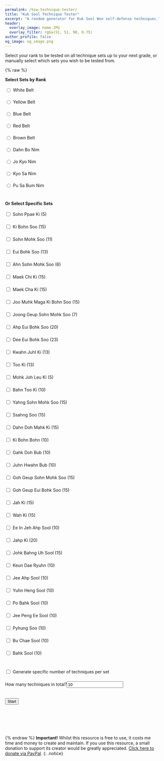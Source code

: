 ```yaml
---
permalink: /ksw-technique-tester/
title: "Kuk Sool Technique Tester"
excerpt: "A random generator for Kuk Sool Won self-defense techniques."
header:
  overlay_image: home.JPG
  overlay_filter: rgba(51, 51, 90, 0.75)
author_profile: false
og_image: og_image.png
---
```

Select your rank to be tested on all technique sets up to your next grade, or manually select which sets you wish to be tested from.

{% raw %}
<style>
  .correct {
    color: green;
    font-weight: bold;
  }

  .incorrect {
    color: red;
    font-weight: bold;
  }

  .inline-label {
    display: flex;
    align-items: center;
    margin-bottom: 5px;
  }

  #output {
    margin: 30px 0;
    font-size: 2.2em;
    font-weight: bold;
    text-align: center;
    min-height: 40px;
  }
  
  #feedback-buttons {
    display: flex;
    justify-content: center;
    gap: 20px;
    flex-wrap: nowrap;
    align-items: center;
    margin-top: 20px;
  }

  #feedback-buttons button {
    font-size: 3em;
    padding: 20px 30px;
    cursor: pointer;
    flex: 1 1 auto;
    max-width: 100px;
    min-width: 60px;
  }

  #summary {
    margin-top: 30px;
    font-size: 1.2em;
  }

  input[type="radio"],
  input[type="checkbox"] {
    margin-right: 8px;
  }
  
  #start-button {
    font-size: 1.5em;
    padding: 15px 30px;
    cursor: pointer;
    margin-top: 15px;
  }

  .form-section {
    margin-bottom: 20px;
  }
</style>

<div class="form-section">
  <strong>Select Sets by Rank</strong><br><br>
  <label class="inline-label"><input type="radio" name="category" class="category" data-category="white">White Belt</label><br>
  <label class="inline-label"><input type="radio" name="category" class="category" data-category="yellow">Yellow Belt</label><br>
  <label class="inline-label"><input type="radio" name="category" class="category" data-category="blue">Blue Belt</label><br>
  <label class="inline-label"><input type="radio" name="category" class="category" data-category="red">Red Belt</label><br>
  <label class="inline-label"><input type="radio" name="category" class="category" data-category="brown">Brown Belt</label><br>
  <label class="inline-label"><input type="radio" name="category" class="category" data-category="dbn">Dahn Bo Nim</label><br>
  <label class="inline-label"><input type="radio" name="category" class="category" data-category="jkn">Jo Kyo Nim</label><br>
  <label class="inline-label"><input type="radio" name="category" class="category" data-category="ksn">Kyo Sa Nim</label><br>
  <label class="inline-label"><input type="radio" name="category" class="category" data-category="psbn">Pu Sa Bum Nim</label><br>
</div>

<div class="form-section">
  <strong>Or Select Specific Sets</strong><br><br>
  <label class="inline-label"><input type="checkbox" class="item" data-limit="5" value="Sohn Ppae Ki"> Sohn Ppae Ki (5)</label><br>
  <label class="inline-label"><input type="checkbox" class="item" data-limit="15" value="Ki Bohn Soo"> Ki Bohn Soo (15)</label><br>
  <label class="inline-label"><input type="checkbox" class="item" data-limit="11" value="Sohn Mohk Soo"> Sohn Mohk Soo (11)</label><br>
  <label class="inline-label"><input type="checkbox" class="item" data-limit="13" value="Eui Bohk Soo"> Eui Bohk Soo (13)</label><br>
  <label class="inline-label"><input type="checkbox" class="item" data-limit="6" value="Ahn Sohn Mohk Soo"> Ahn Sohn Mohk Soo (6)</label><br>
  <label class="inline-label"><input type="checkbox" class="item" data-limit="15" value="Maek Chi Ki"> Maek Chi Ki (15)</label><br>
  <label class="inline-label"><input type="checkbox" class="item" data-limit="15" value="Maek Cha Ki"> Maek Cha Ki (15)</label><br>
  <label class="inline-label"><input type="checkbox" class="item" data-limit="15" value="Joo Muhk Maga Ki Bohn Soo"> Joo Muhk Maga Ki Bohn Soo (15)</label><br>
  <label class="inline-label"><input type="checkbox" class="item" data-limit="7" value="Joong Geup Sohn Mohk Soo"> Joong Geup Sohn Mohk Soo (7)</label><br>
  <label class="inline-label"><input type="checkbox" class="item" data-limit="20" value="Ahp Eui Bohk Soo"> Ahp Eui Bohk Soo (20)</label><br>
  <label class="inline-label"><input type="checkbox" class="item" data-limit="23" value="Dee Eui Bohk Soo"> Dee Eui Bohk Soo (23)</label><br>
  <label class="inline-label"><input type="checkbox" class="item" data-limit="13" value="Kwahn Juhl Ki"> Kwahn Juhl Ki (13)</label><br>
  <label class="inline-label"><input type="checkbox" class="item" data-limit="13" value="Too Ki"> Too Ki (13)</label><br>
  <label class="inline-label"><input type="checkbox" class="item" data-limit="5" value="Mohk Joh Leu Ki"> Mohk Joh Leu Ki (5)</label><br>
  <label class="inline-label"><input type="checkbox" class="item" data-limit="10" value="Bahn Too Ki"> Bahn Too Ki (10)</label><br>
  <label class="inline-label"><input type="checkbox" class="item" data-limit="15" value="Yahng Sohn Mohk Soo"> Yahng Sohn Mohk Soo (15)</label><br>
  <label class="inline-label"><input type="checkbox" class="item" data-limit="15" value="Ssahng Soo"> Ssahng Soo (15)</label><br>
  <label class="inline-label"><input type="checkbox" class="item" data-limit="15" value="Dahn Doh Mahk Ki"> Dahn Doh Mahk Ki (15)</label><br>
  <label class="inline-label"><input type="checkbox" class="item" data-limit="10" value="Ki Bohn Bohn"> Ki Bohn Bohn (10)</label><br>
  <label class="inline-label"><input type="checkbox" class="item" data-limit="10" value="Gahk Doh Bub"> Gahk Doh Bub (10)</label><br>
  <label class="inline-label"><input type="checkbox" class="item" data-limit="10" value="Juhn Hwahn Bub"> Juhn Hwahn Bub (10)</label><br>
  <label class="inline-label"><input type="checkbox" class="item" data-limit="15" value="Goh Geup Sohn Mohk Soo"> Goh Geup Sohn Mohk Soo (15)</label><br>
  <label class="inline-label"><input type="checkbox" class="item" data-limit="15" value="Goh Geup Eui Bohk Soo"> Goh Geup Eui Bohk Soo (15)</label><br>
  <label class="inline-label"><input type="checkbox" class="item" data-limit="15" value="Jah Ki"> Jah Ki (15)</label><br>
  <label class="inline-label"><input type="checkbox" class="item" data-limit="15" value="Wah Ki"> Wah Ki (15)</label><br>
  <label class="inline-label"><input type="checkbox" class="item" data-limit="10" value="Ee In Jeh Ahp Sool"> Ee In Jeh Ahp Sool (10)</label><br>
  <label class="inline-label"><input type="checkbox" class="item" data-limit="20" value="Jahp Ki"> Jahp Ki (20)</label><br>
  <label class="inline-label"><input type="checkbox" class="item" data-limit="15" value="Johk Bahng Uh Sool"> Johk Bahng Uh Sool (15)</label><br>
  <label class="inline-label"><input type="checkbox" class="item" data-limit="10" value="Keun Dae Ryuhn"> Keun Dae Ryuhn (10)</label><br>
  <label class="inline-label"><input type="checkbox" class="item" data-limit="10" value="Jee Ahp Sool"> Jee Ahp Sool (10)</label><br>
  <label class="inline-label"><input type="checkbox" class="item" data-limit="10" value="Yuhn Heng Sool"> Yuhn Heng Sool (10)</label><br>
  <label class="inline-label"><input type="checkbox" class="item" data-limit="10" value="Po Bahk Sool"> Po Bahk Sool (10)</label><br>
  <label class="inline-label"><input type="checkbox" class="item" data-limit="10" value="Jee Peng Ee Sool"> Jee Peng Ee Sool (10)</label><br>
  <label class="inline-label"><input type="checkbox" class="item" data-limit="10" value="Pyhung Soo"> Pyhung Soo (10)</label><br>
  <label class="inline-label"><input type="checkbox" class="item" data-limit="10" value="Bu Chae Sool"> Bu Chae Sool (10)</label><br>
  <label class="inline-label"><input type="checkbox" class="item" data-limit="10" value="Bahk Sool"> Bahk Sool (10)</label><br>
</div>

<div class="form-section">
  <label class="inline-label"><input type="checkbox" id="perItemMode" onclick="togglePerItemInput()"> Generate specific number of techniques per set</label><br>
  <div id="singleCountInput">
    <label>How many techniques in total?<input type="number" id="numberToGenerate" min="1" value="10"></label>
  </div>
  <div id="perItemInputs" style="display:none;">
    <label>How many techniques per selected set? <input type="number" id="perItemCount" min="1" value="2"></label>
    <label class="inline-label"><input type="checkbox" id="randomOrder" checked> Randomise order</label>
  </div>
  <br><br>
  <button onclick="startGeneration()">Start</button>
</div>

<div id="output"></div>

<div id="feedback-buttons" style="display: none;">
  <button onclick="rateItem('correct')">👍</button>
  <button onclick="rateItem('incorrect')">👎</button>
</div>

<div id="summary"></div>

<script>
  const categoryMap = {
    white: ['Sohn Ppae Ki', 'Ki Bohn Soo'],
    yellow: ['white', 'Sohn Mohk Soo'],
    blue: ['yellow', 'Eui Bohk Soo'],
    red: ['blue', 'Ahn Sohn Mohk Soo', 'Maek Chi Ki'],
    brown: ['red', 'Maek Cha Ki', 'Joo Muhk Maga Ki Bohn Soo'],
    dbn: ['brown', 'Joong Geup Sohn Mohk Soo', 'Ahp Eui Bohk Soo', 'Dee Eui Bohk Soo', 'Kwahn Juhl Ki', 'Too Ki', 'Mohk Joh Leu Ki', 'Bahn Too Ki', 'Yahng Sohn Mohk Soo', 'Ssahng Soo', 'Dahn Doh Mahk Ki'],
    jkn: ['dbn', 'Ki Bohn Bohn', 'Gahk Doh Bub', 'Juhn Hwahn Bub', 'Goh Geup Sohn Mohk Soo', 'Goh Geup Eui Bohk Soo', 'Jah Ki', 'Wah Ki', 'Ee In Jeh Ahp Sool'],
    ksn: ['jkn', 'Jahp Ki', 'Johk Bahng Uh Sool', 'Keun Dae Ryuhn', 'Jee Ahp Sool', 'Yuhn Heng Sool', 'Po Bahk Sool'],
    psbn: ['ksn', 'Jee Peng Ee Sool', 'Pyhung Soo', 'Bu Chae Sool', 'Bahk Sool']
  };

  function expandCategory(cat, visited = new Set()) {
    if (visited.has(cat)) return [];
    visited.add(cat);
    if (!categoryMap[cat]) return [cat];
    return categoryMap[cat].flatMap(sub => expandCategory(sub, visited));
  }

  function togglePerItemInput() {
    const isPer = document.getElementById('perItemMode').checked;
    document.getElementById('perItemInputs').style.display = isPer ? 'block' : 'none';
    document.getElementById('singleCountInput').style.display = isPer ? 'none' : 'block';
  }

  function gatherSelectedItems() {
    const cat = document.querySelector('input[name="category"]:checked');
    if (cat) return expandCategory(cat.dataset.category);
    return Array.from(document.querySelectorAll('.item:checked')).map(cb => cb.value);
  }

  function buildTechniqueList(sets, count, perMode) {
    const list = [];

    if (perMode) {
      sets.forEach(setName => {
        const checkbox = document.querySelector(`.item[value="${setName}"]`);
        const limit = parseInt(checkbox?.dataset.limit || '10');
        for (let i = 0; i < count; i++) {
          const n = Math.floor(Math.random() * limit) + 1;
          list.push(`${setName} ${n}`);
        }
      });
    } else {
      const pool = sets.map(setName => {
        const checkbox = document.querySelector(`.item[value="${setName}"]`);
        return {
          setName,
          limit: parseInt(checkbox?.dataset.limit || '10')
        };
      });

      for (let i = 0; i < count; i++) {
        const entry = pool[Math.floor(Math.random() * pool.length)];
        const n = Math.floor(Math.random() * entry.limit) + 1;
        list.push(`${entry.setName} ${n}`);
      }
    }

    return list;
  }

  function shuffle(arr) {
    for (let i = arr.length - 1; i > 0; i--) {
      const j = Math.floor(Math.random() * (i + 1));
      [arr[i], arr[j]] = [arr[j], arr[i]];
    }
    return arr;
  }

  let currentList = [];
  let currentIndex = 0;

  function displayNext() {
    const output = document.getElementById('output');
    if (currentIndex < currentList.length) {
      output.textContent = currentList[currentIndex];
      document.getElementById('feedback-buttons').style.display = 'block';
    } else {
      output.textContent = 'Summary';
      document.getElementById('feedback-buttons').style.display = 'none';
    }
  }

  function startGeneration() {
    currentIndex = 0;
    document.getElementById('summary').innerHTML = '';

    const selectedItems = gatherSelectedItems();
    if (!selectedItems.length) {
      alert("Select at least one item or category.");
      return;
    }

    const perMode = document.getElementById('perItemMode').checked;
    const count = parseInt(document.getElementById(perMode ? 'perItemCount' : 'numberToGenerate').value || '1');
    if (isNaN(count) || count < 1) {
      alert("Enter a valid number.");
      return;
    }

    currentList = buildTechniqueList(selectedItems, count, perMode);
    if (!perMode && document.getElementById('randomOrder').checked) {
      shuffle(currentList);
    }

    displayNext();
  }

  function rateItem(feedback) {
    const summary = document.getElementById('summary');
    const span = document.createElement('span');
    span.textContent = currentList[currentIndex];
    span.className = feedback === 'correct' ? 'correct' : 'incorrect';
    summary.appendChild(span);
    summary.appendChild(document.createElement('br'));

    currentIndex++;
    displayNext();
  }

  window.addEventListener('load', function () {
    document.querySelectorAll('.category').forEach(radio => {
      radio.addEventListener('change', () => {
        const sets = expandCategory(radio.dataset.category);
        document.querySelectorAll('.item').forEach(cb => {
          cb.checked = sets.includes(cb.value);
        });
      });
    });

    document.querySelectorAll('.item').forEach(cb => {
      cb.addEventListener('change', () => {
        document.querySelectorAll('.category').forEach(r => r.checked = false);
      });
    });

    document.getElementById('perItemMode').addEventListener('change', togglePerItemInput);

    togglePerItemInput();
  });
</script>
{% endraw %}
**Important!** Whilst this resource is free to use, it costs me time and money to create and maintain. If you use this resource, a small donation to support its creator would be greatly appreciated. [Click here to donate via PayPal](https://paypal.me/sh4y).
{: .notice}